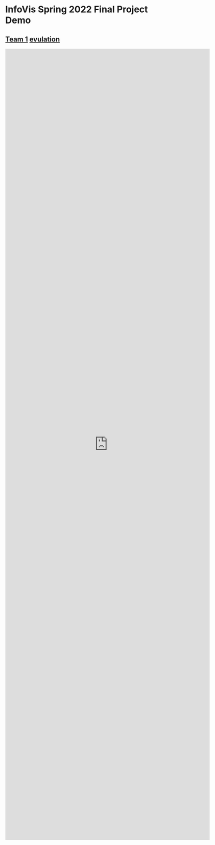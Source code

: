 # InfoVis Spring 2022 Final Project Demo

## [Team 1](./team1/index.html) [evulation](https://forms.gle/ZuLeL2XJJa3rkYT88)

<iframe src="https://docs.google.com/forms/d/e/1FAIpQLSeeSq6De5Rse4FA_d9PDss1yC_Di-e6xArmMDGjhQ2EebH_qw/viewform?embedded=true" width="640" height="2472" frameborder="0" marginheight="0" marginwidth="0">Loading…</iframe>